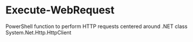 # Execute-WebRequest
PowerShell function to perform HTTP requests centered around .NET class System.Net.Http.HttpClient
